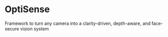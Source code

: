 # OptiSense
Framework to turn any camera into a clarity-driven, depth-aware, and face-secure vision system
